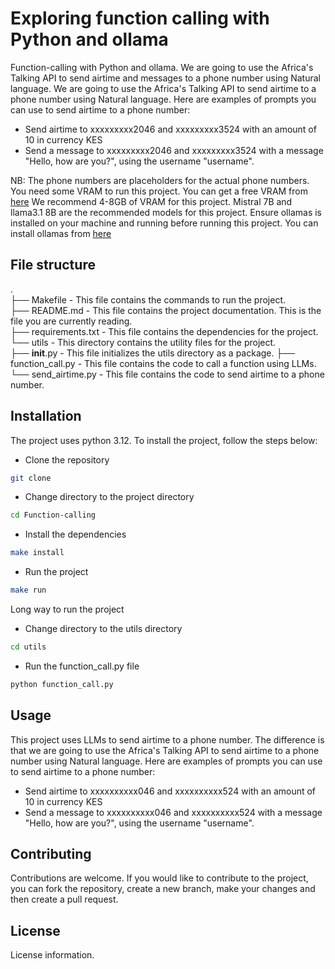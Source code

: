 # Exploring function calling with Python and ollama
Function-calling with Python and ollama. We are going to use the Africa's Talking API to send airtime and messages to a phone number using Natural language. We are going to use the Africa's Talking API to send airtime to a phone number using Natural language. Here are examples of prompts you can use to send airtime to a phone number:
- Send airtime to xxxxxxxxx2046 and xxxxxxxxx3524 with an amount of 10 in currency KES
- Send a message to xxxxxxxxx2046 and xxxxxxxxx3524 with a message "Hello, how are you?", using the username "username".

NB: The phone numbers are placeholders for the actual phone numbers.
You need some VRAM to run this project. You can get a free VRAM from [here](https://vast.ai/)
We recommend 4-8GB of VRAM for this project. 
Mistral 7B and llama3.1 8B are the recommended models for this project.
Ensure ollamas is installed on your machine and running before running this project. You can install ollamas from [here](ollama.com)

## File structure
.   
├── Makefile - This file contains the commands to run the project.   
├── README.md - This file contains the project documentation. This is the file you are currently reading.     
├── requirements.txt - This file contains the dependencies for the project.   
└── utils - This directory contains the utility files for the project.  
    ├── __init__.py - This file initializes the utils directory as a package.
    ├── function_call.py - This file contains the code to call a function using LLMs.
    └── send_airtime.py - This file contains the code to send airtime to a phone number.

## Installation
The project uses python 3.12. To install the project, follow the steps below:    

- Clone the repository
```bash
git clone
```
- Change directory to the project directory
```bash
cd Function-calling
```
- Install the dependencies
```bash
make install
```
- Run the project
```bash
make run
```
Long way to run the project
- Change directory to the utils directory
```bash
cd utils
```
- Run the function_call.py file
```bash
python function_call.py
```

## Usage
This project uses LLMs to send airtime to a phone number. The difference is that we are going to use the Africa's Talking API to send airtime to a phone number using Natural language. Here are examples of prompts you can use to send airtime to a phone number:
- Send airtime to xxxxxxxxxx046 and xxxxxxxxxx524 with an amount of 10 in currency KES
- Send a message to xxxxxxxxxx046 and xxxxxxxxxx524 with a message "Hello, how are you?", using the username "username".


## Contributing
Contributions are welcome. If you would like to contribute to the project, you can fork the repository, create a new branch, make your changes and then create a pull request.

## License
License information.
